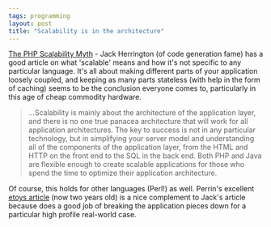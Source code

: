 ```yaml
---
tags: programming
layout: post
title: "Scalability is in the architecture"
---
```




<a href="http://www.onjava.com/pub/a/onjava/2003/10/15/php_scalability.html">The PHP Scalability Myth</a> - Jack Herrington (of code generation fame) has a good article on what 'scalable' means and how it's not specific to any particular language. It's all about making different parts of your application loosely coupled, and keeping as many parts stateless (with help in the form of caching) seems to be the conclusion everyone comes to, particularly in this age of cheap commodity hardware.

<blockquote>...Scalability is mainly about the architecture of the application layer, and there is no one true panacea architecture that will work for all application architectures. The key to success is not in any particular technology, but in simplifying your server model and understanding all of the components of the application layer, from the HTML and HTTP on the front end to the SQL in the back end. Both PHP and Java are flexible enough to create scalable applications for those who spend the time to optimize their application architecture.</blockquote>

<p>Of course, this holds for other languages (Perl!) as well. Perrin's excellent <a href="http://www.perl.com/pub/a/2001/10/17/etoys.html">etoys article</a> (now two years old) is a nice complement to Jack's article because does a good job of breaking the application pieces down for a particular high profile real-world case.



